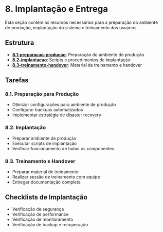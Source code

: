# 8. Implantação e Entrega

Esta seção contém os recursos necessários para a preparação do ambiente de produção, implantação do sistema e treinamento dos usuários.

## Estrutura

- **[8.1-preparacao-producao](./8.1-preparacao-producao)**: Preparação do ambiente de produção
- **[8.2-implantacao](./8.2-implantacao)**: Scripts e procedimentos de implantação
- **[8.3-treinamento-handover](./8.3-treinamento-handover)**: Material de treinamento e handover

## Tarefas

### 8.1. Preparação para Produção
- Otimizar configurações para ambiente de produção
- Configurar backups automatizados
- Implementar estratégia de disaster recovery

### 8.2. Implantação
- Preparar ambiente de produção
- Executar scripts de implantação
- Verificar funcionamento de todos os componentes

### 8.3. Treinamento e Handover
- Preparar material de treinamento
- Realizar sessão de treinamento com equipe
- Entregar documentação completa

## Checklists de Implantação

- Verificação de segurança
- Verificação de performance
- Verificação de monitoramento
- Verificação de backup e recuperação
